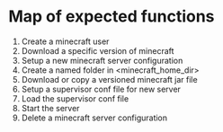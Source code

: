 Map of expected functions
=========================

1. Create a minecraft user
2. Download a specific version of minecraft
3. Setup a new minecraft server configuration
  1. Create a named folder in <minecraft_home_dir>
  2. Download or copy a versioned minecraft jar file
  3. Setup a supervisor conf file for new server
  4. Load the supervisor conf file
  5. Start the server
4. Delete a minecraft server configuration